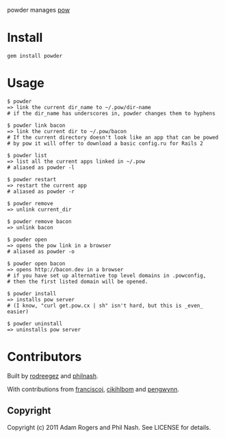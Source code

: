 powder manages [pow](http://pow.cx/)

# Install #

    gem install powder

# Usage #

    $ powder
    => link the current dir_name to ~/.pow/dir-name
    # if the dir_name has underscores in, powder changes them to hyphens

    $ powder link bacon
    => link the current dir to ~/.pow/bacon
    # If the current directory doesn't look like an app that can be powed
    # by pow it will offer to download a basic config.ru for Rails 2

    $ powder list
    => list all the current apps linked in ~/.pow
    # aliased as powder -l

    $ powder restart 
    => restart the current app
    # aliased as powder -r

    $ powder remove
    => unlink current_dir

    $ powder remove bacon
    => unlink bacon

    $ powder open
    => opens the pow link in a browser
    # aliased as powder -o

    $ powder open bacon
    => opens http://bacon.dev in a browser
    # if you have set up alternative top level domains in .powconfig,
    # then the first listed domain will be opened.

    $ powder install
    => installs pow server 
    # (I know, "curl get.pow.cx | sh" isn't hard, but this is _even_ easier)

    $ powder uninstall
    => uninstalls pow server

# Contributors #

Built by [rodreegez](https://github.com/Rodreegez) and [philnash](https://github.com/philnash).

With contributions from [franciscoj](https://github.com/franciscoj), [cjkihlbom](https://github.com/cjkihlbom) and [pengwynn](https://github.com/pengwynn).


## Copyright ##

Copyright (c) 2011 Adam Rogers and Phil Nash. See LICENSE for details.
